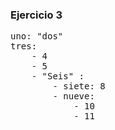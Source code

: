 ### Ejercicio 3

<pre>
uno: "dos"
tres: 
	- 4
	- 5
	- "Seis" :
		- siete: 8
		- nueve:
			- 10
			- 11
</pre>

